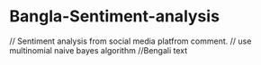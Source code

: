 # Bangla-Sentiment-analysis
// Sentiment analysis from social media platfrom comment.
// use multinomial naive bayes  algorithm
//Bengali text

